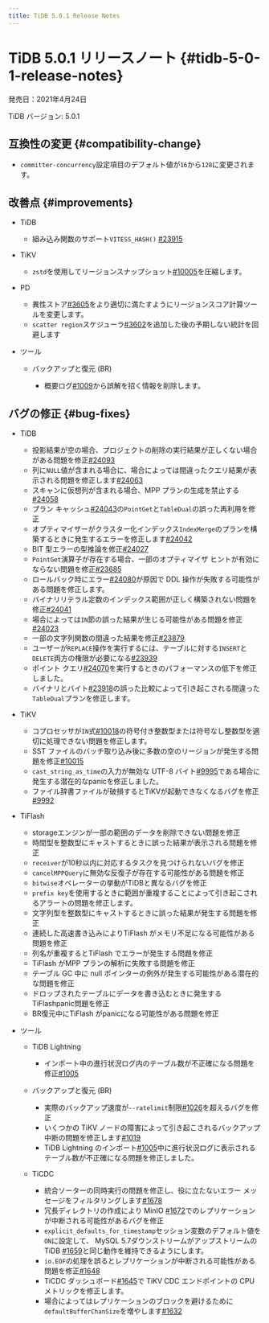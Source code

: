```yaml
---
title: TiDB 5.0.1 Release Notes
---
```


# TiDB 5.0.1 リリースノート {#tidb-5-0-1-release-notes}

発売日：2021年4月24日

TiDB バージョン: 5.0.1

## 互換性の変更 {#compatibility-change}

-   `committer-concurrency`設定項目のデフォルト値が`16`から`128`に変更されます。

## 改善点 {#improvements}

-   TiDB

    -   組み込み関数のサポート`VITESS_HASH()` [<a href="https://github.com/pingcap/tidb/pull/23915">#23915</a>](https://github.com/pingcap/tidb/pull/23915)

-   TiKV

    -   `zstd`を使用してリージョンスナップショット[<a href="https://github.com/tikv/tikv/pull/10005">#10005</a>](https://github.com/tikv/tikv/pull/10005)を圧縮します。

-   PD

    -   異性ストア[<a href="https://github.com/pingcap/pd/pull/3605">#3605</a>](https://github.com/pingcap/pd/pull/3605)をより適切に満たすようにリージョンスコア計算ツールを変更します。
    -   `scatter region`スケジューラ[<a href="https://github.com/pingcap/pd/pull/3602">#3602</a>](https://github.com/pingcap/pd/pull/3602)を追加した後の予期しない統計を回避します

-   ツール

    -   バックアップと復元 (BR)

        -   概要ログ[<a href="https://github.com/pingcap/br/pull/1009">#1009</a>](https://github.com/pingcap/br/pull/1009)から誤解を招く情報を削除します。

## バグの修正 {#bug-fixes}

-   TiDB

    -   投影結果が空の場合、プロジェクトの削除の実行結果が正しくない場合がある問題を修正[<a href="https://github.com/pingcap/tidb/pull/24093">#24093</a>](https://github.com/pingcap/tidb/pull/24093)
    -   列に`NULL`値が含まれる場合に、場合によっては間違ったクエリ結果が表示される問題を修正します[<a href="https://github.com/pingcap/tidb/pull/24063">#24063</a>](https://github.com/pingcap/tidb/pull/24063)
    -   スキャンに仮想列が含まれる場合、MPP プランの生成を禁止する[<a href="https://github.com/pingcap/tidb/pull/24058">#24058</a>](https://github.com/pingcap/tidb/pull/24058)
    -   プラン キャッシュ[<a href="https://github.com/pingcap/tidb/pull/24043">#24043</a>](https://github.com/pingcap/tidb/pull/24043)の`PointGet`と`TableDual`の誤った再利用を修正
    -   オプティマイザーがクラスター化インデックス`IndexMerge`のプランを構築するときに発生するエラーを修正します[<a href="https://github.com/pingcap/tidb/pull/24042">#24042</a>](https://github.com/pingcap/tidb/pull/24042)
    -   BIT 型エラーの型推論を修正[<a href="https://github.com/pingcap/tidb/pull/24027">#24027</a>](https://github.com/pingcap/tidb/pull/24027)
    -   `PointGet`演算子が存在する場合、一部のオプティマイザ ヒントが有効にならない問題を修正[<a href="https://github.com/pingcap/tidb/pull/23685">#23685</a>](https://github.com/pingcap/tidb/pull/23685)
    -   ロールバック時にエラー[<a href="https://github.com/pingcap/tidb/pull/24080">#24080</a>](https://github.com/pingcap/tidb/pull/24080)が原因で DDL 操作が失敗する可能性がある問題を修正します。
    -   バイナリリテラル定数のインデックス範囲が正しく構築されない問題を修正[<a href="https://github.com/pingcap/tidb/pull/24041">#24041</a>](https://github.com/pingcap/tidb/pull/24041)
    -   場合によっては`IN`節の誤った結果が生じる可能性がある問題を修正[<a href="https://github.com/pingcap/tidb/pull/24023">#24023</a>](https://github.com/pingcap/tidb/pull/24023)
    -   一部の文字列関数の間違った結果を修正[<a href="https://github.com/pingcap/tidb/pull/23879">#23879</a>](https://github.com/pingcap/tidb/pull/23879)
    -   ユーザーが`REPLACE`操作を実行するには、テーブルに対する`INSERT`と`DELETE`両方の権限が必要になる[<a href="https://github.com/pingcap/tidb/pull/23939">#23939</a>](https://github.com/pingcap/tidb/pull/23939)
    -   ポイント クエリ[<a href="https://github.com/pingcap/tidb/pull/24070">#24070</a>](https://github.com/pingcap/tidb/pull/24070)を実行するときのパフォーマンスの低下を修正しました。
    -   バイナリとバイト[<a href="https://github.com/pingcap/tidb/pull/23918">#23918</a>](https://github.com/pingcap/tidb/pull/23918)の誤った比較によって引き起こされる間違った`TableDual`プランを修正します。

-   TiKV

    -   コプロセッサが`IN`式[<a href="https://github.com/tikv/tikv/pull/10018">#10018</a>](https://github.com/tikv/tikv/pull/10018)の符号付き整数型または符号なし整数型を適切に処理できない問題を修正します。
    -   SST ファイルのバッチ取り込み後に多数の空のリージョンが発生する問題を修正[<a href="https://github.com/tikv/tikv/pull/10015">#10015</a>](https://github.com/tikv/tikv/pull/10015)
    -   `cast_string_as_time`の入力が無効な UTF-8 バイト[<a href="https://github.com/tikv/tikv/pull/9995">#9995</a>](https://github.com/tikv/tikv/pull/9995)である場合に発生する潜在的なpanicを修正しました。
    -   ファイル辞書ファイルが破損するとTiKVが起動できなくなるバグを修正[<a href="https://github.com/tikv/tikv/pull/9992">#9992</a>](https://github.com/tikv/tikv/pull/9992)

-   TiFlash

    -   storageエンジンが一部の範囲のデータを削除できない問題を修正
    -   時間型を整数型にキャストするときに誤った結果が表示される問題を修正
    -   `receiver`が10秒以内に対応するタスクを見つけられないバグを修正
    -   `cancelMPPQuery`に無効な反復子が存在する可能性がある問題を修正
    -   `bitwise`オペレーターの挙動がTiDBと異なるバグを修正
    -   `prefix key`を使用するときに範囲が重複することによって引き起こされるアラートの問題を修正します。
    -   文字列型を整数型にキャストするときに誤った結果が発生する問題を修正
    -   連続した高速書き込みによりTiFlash がメモリ不足になる可能性がある問題を修正
    -   列名が重複するとTiFlash でエラーが発生する問題を修正
    -   TiFlash がMPP プランの解析に失敗する問題を修正
    -   テーブル GC 中に null ポインターの例外が発生する可能性がある潜在的な問題を修正
    -   ドロップされたテーブルにデータを書き込むときに発生するTiFlashpanic問題を修正
    -   BR復元中にTiFlash がpanicになる可能性がある問題を修正

-   ツール

    -   TiDB Lightning

        -   インポート中の進行状況ログ内のテーブル数が不正確になる問題を修正[<a href="https://github.com/pingcap/br/pull/1005">#1005</a>](https://github.com/pingcap/br/pull/1005)

    -   バックアップと復元 (BR)

        -   実際のバックアップ速度が`--ratelimit`制限[<a href="https://github.com/pingcap/br/pull/1026">#1026</a>](https://github.com/pingcap/br/pull/1026)を超えるバグを修正
        -   いくつかの TiKV ノードの障害によって引き起こされるバックアップ中断の問題を修正します[<a href="https://github.com/pingcap/br/pull/1019">#1019</a>](https://github.com/pingcap/br/pull/1019)
        -   TiDB Lightning のインポート[<a href="https://github.com/pingcap/br/pull/1005">#1005</a>](https://github.com/pingcap/br/pull/1005)中に進行状況ログに表示されるテーブル数が不正確になる問題を修正しました。

    -   TiCDC

        -   統合ソーターの同時実行の問題を修正し、役に立たないエラー メッセージをフィルタリングします[<a href="https://github.com/pingcap/tiflow/pull/1678">#1678</a>](https://github.com/pingcap/tiflow/pull/1678)
        -   冗長ディレクトリの作成により MinIO [<a href="https://github.com/pingcap/tiflow/pull/1672">#1672</a>](https://github.com/pingcap/tiflow/pull/1672)でのレプリケーションが中断される可能性があるバグを修正
        -   `explicit_defaults_for_timestamp`セッション変数のデフォルト値を`ON`に設定して、 MySQL 5.7ダウンストリームがアップストリームの TiDB [<a href="https://github.com/pingcap/tiflow/pull/1659">#1659</a>](https://github.com/pingcap/tiflow/pull/1659)と同じ動作を維持できるようにします。
        -   `io.EOF`の処理を誤るとレプリケーションが中断される可能性がある問題を修正[<a href="https://github.com/pingcap/tiflow/pull/1648">#1648</a>](https://github.com/pingcap/tiflow/pull/1648)
        -   TiCDC ダッシュボード[<a href="https://github.com/pingcap/tiflow/pull/1645">#1645</a>](https://github.com/pingcap/tiflow/pull/1645)で TiKV CDC エンドポイントの CPU メトリックを修正します。
        -   場合によってはレプリケーションのブロックを避けるために`defaultBufferChanSize`を増やします[<a href="https://github.com/pingcap/tiflow/pull/1632">#1632</a>](https://github.com/pingcap/tiflow/pull/1632)
